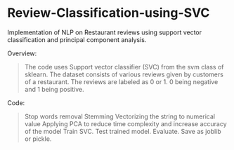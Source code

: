 # Review-Classification-using-SVC
Implementation of NLP on Restaurant reviews using support vector classification and principal component analysis.

Overview:
  >The code uses Support vector classifier (SVC) from the svm class of sklearn. 
  >The dataset consists of various reviews given by customers of a restaurant.
  >The reviews are labeled as 0 or 1. 0 being negative and 1 being positive.

Code:
  > Stop words removal
  > Stemming
  > Vectorizing the string to numerical value
  > Applying PCA to reduce time complexity and increase accuracy of the model
  > Train SVC.
  > Test trained model.
  > Evaluate.
  > Save as joblib or pickle.
